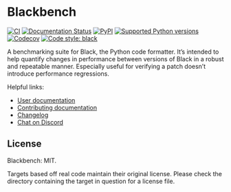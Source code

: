 # Blackbench

[![CI](https://github.com/ichard26/blackbench/actions/workflows/ci.yaml/badge.svg)](https://github.com/ichard26/blackbench/actions/workflows/ci.yaml)
[![Documentation Status](https://readthedocs.org/projects/blackbench/badge/?version=latest)](https://blackbench.readthedocs.io/en/latest/?badge=latest)
[![PyPI](https://img.shields.io/pypi/v/blackbench)](https://pypi.org/project/blackbench/)
[![Supported Python versions](https://img.shields.io/pypi/pyversions/blackbench.svg)](https://pypi.org/project/blackbench/)
[![Codecov](https://codecov.io/gh/ichard26/blackbench/branch/main/graph/badge.svg?token=PNX8G0CDUS)](https://codecov.io/gh/ichard26/blackbench)
[![Code style: black](https://img.shields.io/badge/code%20style-black-000000.svg)](https://github.com/psf/black)

A benchmarking suite for Black, the Python code formatter. It’s intended to help
quantify changes in performance between versions of Black in a robust and repeatable
manner. Especially useful for verifying a patch doesn’t introduce performance
regressions.

Helpful links:

- [User documentation](https://blackbench.readthedocs.io/en/stable/index.html)
- [Contributing documentation](https://blackbench.readthedocs.io/en/latest/contributing.html)
- [Changelog](https://blackbench.readthedocs.io/en/latest/changelog.html)
- [Chat on Discord](https://discord.gg/RtVdv86PrH)

## License

Blackbench: MIT.

Targets based off real code maintain their original license. Please check the directory
containing the target in question for a license file.

